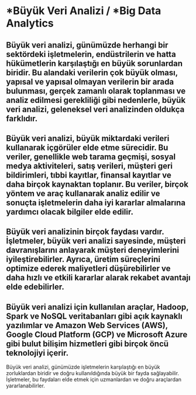 # *Büyük Veri Analizi / *Big Data Analytics
Büyük veri analizi, günümüzde herhangi bir sektördeki işletmelerin, endüstrilerin ve hatta hükümetlerin karşılaştığı en büyük sorunlardan biridir. Bu alandaki verilerin çok büyük olması, yapısal ve yapısal olmayan verilerin bir arada bulunması, gerçek zamanlı olarak toplanması ve analiz edilmesi gerekliliği gibi nedenlerle, büyük veri analizi, geleneksel veri analizinden oldukça farklıdır.
---
Büyük veri analizi, büyük miktardaki verileri kullanarak içgörüler elde etme sürecidir. Bu veriler, genellikle web tarama geçmişi, sosyal medya aktiviteleri, satış verileri, müşteri geri bildirimleri, tıbbi kayıtlar, finansal kayıtlar ve daha birçok kaynaktan toplanır. Bu veriler, birçok yöntem ve araç kullanarak analiz edilir ve sonuçta işletmelerin daha iyi kararlar almalarına yardımcı olacak bilgiler elde edilir.
---
Büyük veri analizinin birçok faydası vardır. İşletmeler, büyük veri analizi sayesinde, müşteri davranışlarını anlayarak müşteri deneyimlerini iyileştirebilirler. Ayrıca, üretim süreçlerini optimize ederek maliyetleri düşürebilirler ve daha hızlı ve etkili kararlar alarak rekabet avantajı elde edebilirler.
---
Büyük veri analizi için kullanılan araçlar, Hadoop, Spark ve NoSQL veritabanları gibi açık kaynaklı yazılımlar ve Amazon Web Services (AWS), Google Cloud Platform (GCP) ve Microsoft Azure gibi bulut bilişim hizmetleri gibi birçok öncü teknolojiyi içerir.
---
Büyük veri analizi, günümüzde işletmelerin karşılaştığı en büyük zorluklardan biridir ve doğru kullanıldığında büyük bir fayda sağlayabilir. İşletmeler, bu faydaları elde etmek için uzmanlardan ve doğru araçlardan yararlanabilirler.
